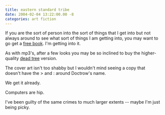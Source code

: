 ```yaml
---
title: eastern standard tribe
date: 2004-02-04 13:22:00.00 -8
categories: art fiction
---
```

If you are the sort of person into the sort of things that I get into but not always around to see what sort of things I am getting into, you may want to go get a [free book](http://craphound.com/est/download.php). I'm getting into it.

As with mp3's, after a few looks you may be so inclined to buy the higher-quality [dead tree](http://craphound.com/est/buy.php) version.

The cover art isn't too shabby but I wouldn't mind seeing a copy that doesn't have the > and : around Doctrow's name.

We get it already.

Computers are hip.

I've been guilty of the same crimes to much larger extents -- maybe I'm just being picky.
